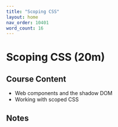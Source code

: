 ```yaml
---
title: "Scoping CSS"
layout: home
nav_order: 10401
word_count: 16
---
```

# Scoping CSS (20m)

## Course Content

- Web components and the shadow DOM
- Working with scoped CSS

## Notes








